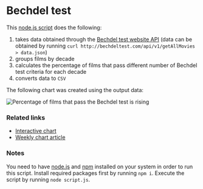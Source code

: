 # Bechdel test

This [node.js script](https://github.com/datawrapper/snippets/blob/master/2019-02-bechdel-test/script.js) does the following:

1. takes data obtained through the [Bechdel test website API](https://bechdeltest.com/api/v1/doc) (data can be obtained by running `curl http://bechdeltest.com/api/v1/getAllMovies > data.json`)
2. groups films by decade
3. calculates the percentage of films that pass different number of Bechdel test criteria for each decade
4. converts data to `CSV`

The following chart was created using the output data:

![Percentage of films that pass the Bechdel test is rising](https://img.datawrapper.de/Ztmoc/full.png)

### Related links

* [Interactive chart](https://www.datawrapper.de/_/Ztmoc/)
* [Weekly chart article](https://blog.datawrapper.de/weeklychart-bechdel-test/)

### Notes

You need to have [node.js](https://nodejs.org/en/) and [npm](https://www.npmjs.com/) installed on your system in order to run this script. Install required packages first by running `npm i`. Execute the script by running `node script.js`.

